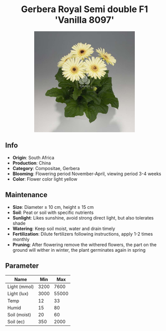 <h1 align='center'>Gerbera Royal Semi double F1 'Vanilla 8097'</h1>
<p align="center">
    <img 
        align='center'
        width='320'
        src="../images/gerbera royal semi double f1 vanilla 8097.png" 
        alt='Gerbera Royal Semi double F1 'Vanilla 8097'' />
</p>

## Info

 - **Origin**: South Africa
 - **Production**: China
 - **Category**: Compositae, Gerbera
 - **Blooming**: Flowering period November-April, viewing period 3-4 weeks
 - **Color**: Flower color light yellow

## Maintenance

 - **Size**: Diameter ≥ 10 cm, height ≥ 15 cm
 - **Soil**: Peat or soil with specific nutrients
 - **Sunlight**: Likes sunshine, avoid strong direct light, but also tolerates shade
 - **Watering**: Keep soil moist, water and drain timely
 - **Fertilization**: Dilute fertilizers following instructions, apply 1-2 times monthly
 - **Pruning**: After flowering remove the withered flowers, the part on the ground will wither in winter, the plant germinates again in spring

## Parameter

| Name         | Min  | Max   |
|--------------|------|-------|
| Light (mmol) | 3200 | 7600  |
| Light (lux)  | 3000 | 55000 |
| Temp         | 12    | 33    |
| Humid        | 15   | 80    |
| Soil (moist) | 20   | 60    |
| Soil (ec)    | 350  | 2000  |